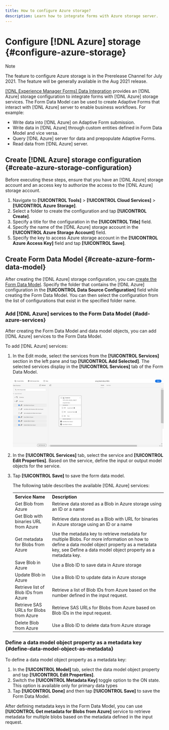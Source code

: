 ```yaml
---
title: How to configure Azure storage?
description: Learn how to integrate forms with Azure storage server.
---
```


# Configure [!DNL Azure] storage {#configure-azure-storage}

>[!NOTE]
>
>The feature to configure Azure storage is in the Prerelease Channel for July 2021. The feature will be generally available in the Aug 2021 release.

 [[!DNL Experience Manager Forms] Data Integration](data-integration.md) provides an [!DNL Azure] storage configuration to integrate forms with [!DNL Azure] storage services. The Form Data Model can be used to create Adaptive Forms that interact with [!DNL Azure] server to enable business workflows. For example:

* Write data into [!DNL Azure] on Adaptive Form submission.
* Write data in [!DNL Azure] through custom entities defined in Form Data Model and vice versa.
* Query [!DNL Azure] server for data and prepopulate Adaptive Forms.
* Read data from [!DNL Azure] server.

## Create [!DNL Azure] storage configuration {#create-azure-storage-configuration}

Before executing these steps, ensure that you have an [!DNL Azure] storage account and an access key to authorize the access to the [!DNL Azure] storage account.

1. Navigate to **[!UICONTROL Tools]** &gt; **[!UICONTROL Cloud Services]** &gt; **[!UICONTROL Azure Storage]**.
1. Select a folder to create the configuration and tap **[!UICONTROL Create]**.
1. Specify a title for the configuration in the **[!UICONTROL Title]** field.
1. Specify the name of the [!DNL Azure] storage account in the **[!UICONTROL Azure Storage Account]** field.
1. Specify the key to access Azure storage account in the **[!UICONTROL Azure Access Key]** field and tap **[!UICONTROL Save]**.

## Create Form Data Model {#create-azure-form-data-model}

After creating the [!DNL Azure] storage configuration, you can [create the Form Data Model](create-form-data-models.md). Specify the folder that contains the [!DNL Azure] configuration in the **[!UICONTROL Data Source Configuration]** field while creating the Form Data Model. You can then select the configuration from the list of configurations that exist in the specified folder name.

### Add [!DNL Azure] services to the Form Data Model {#add-azure-services}

After creating the Form Data Model and data model objects, you can add [!DNL Azure] services to the Form Data Model.

To add [!DNL Azure] services:

1. In the Edit mode, select the services from the **[!UICONTROL Services]** section in the left pane and tap **[!UICONTROL Add Selected]**. The selected services display in the **[!UICONTROL Services]** tab of the Form Data Model.

   ![Add Selected Services](assets/select-services.png)

1. In the **[!UICONTROL Services]** tab, select the service and **[!UICONTROL Edit Properties]**. Based on the service, define the input or output model objects for the service.

1. Tap **[!UICONTROL Save]** to save the form data model.

   The following table describes the available [!DNL Azure] services:

    <table>
    <tbody>
     <tr>
      <th><strong>Service Name</strong></th>
      <th><strong>Description</strong></th>
     </tr>
     <tr>
      <td>Get Blob from Azure</td>
      <td>Retrieve data stored as a Blob in Azure storage using an ID or a name</td>
     </tr>
     <tr>
      <td>Get Blob with binaries URL from Azure</td>
      <td>Retrieve data stored as a Blob with URL for binaries in Azure storage using an ID or a name</td>
     </tr>
     <tr>
      <td>Get metadata for Blobs from Azure</td>
      <td>Use the metadata key to retrieve metadata for multiple Blobs. For more information on how to define a data model object property as a metadata key, see Define a data model object property as a metadata key.</td>
     </tr>
     <tr>
      <td>Save Blob in Azure</td>
      <td>Use a Blob ID to save data in Azure storage</td>
     </tr>
     <tr>
      <td>Update Blob in Azure</td>
      <td>Use a Blob ID to update data in Azure storage</td>
     </tr>
     <tr>
      <td>Retrieve list of Blob IDs from Azure</td>
      <td>Retrieve a list of Blob IDs from Azure based on the number defined in the input request.</td>
     </tr>
     <tr>
      <td>Retrieve SAS URLs for Blobs from Azure</td>
      <td>Retrieve SAS URLs for Blobs from Azure based on Blob IDs in the input request.</td>
     </tr>
     <tr>
      <td>Delete Blob from Azure</td>
      <td>Use a Blob ID to delete data from Azure storage</td>
     </tr>
    </tbody>
   </table>

### Define a data model object property as a metadata key {#define-data-model-object-as-metadata}

To define a data model object property as a metadata key:

1. In the **[!UICONTROL Model]** tab, select the data model object property and tap **[!UICONTROL Edit Properties]**.
1. Switch the **[!UICONTROL Metadata Key]** toggle option to the ON state. This option is available only for primary data types
1. Tap **[!UICONTROL Done]** and then tap **[!UICONTROL Save]** to save the Form Data Model.

After defining metadata keys in the Form Data Model, you can use **[!UICONTROL Get metadata for Blobs from Azure]** service to retrieve metadata for multiple blobs based on the metadata defined in the input request. 





